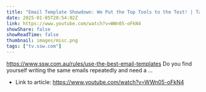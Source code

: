 ```yaml
---
title: "Email Template Showdown: We Put the Top Tools to the Test! | Tanya Leahy | Rules"
date: 2025-01-05T20:54:02Z
link: https://www.youtube.com/watch?v=WWn05-oFkN4
showShare: false
showReadTime: false
thumbnail: images/misc.png
tags: ["tv.ssw.com"]
---
```

https://www.ssw.com.au/rules/use-the-best-email-templates Do you find yourself writing the same emails repeatedly and need a ...

- Link to article: https://www.youtube.com/watch?v=WWn05-oFkN4